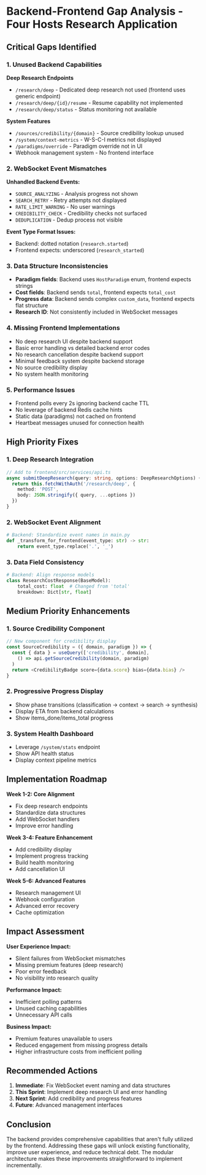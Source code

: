 # Backend-Frontend Gap Analysis - Four Hosts Research Application

## Critical Gaps Identified

### 1. Unused Backend Capabilities
**Deep Research Endpoints**
- `/research/deep` - Dedicated deep research not used (frontend uses generic endpoint)
- `/research/deep/{id}/resume` - Resume capability not implemented
- `/research/deep/status` - Status monitoring not available

**System Features**
- `/sources/credibility/{domain}` - Source credibility lookup unused
- `/system/context-metrics` - W-S-C-I metrics not displayed
- `/paradigms/override` - Paradigm override not in UI
- Webhook management system - No frontend interface

### 2. WebSocket Event Mismatches
**Unhandled Backend Events:**
- `SOURCE_ANALYZING` - Analysis progress not shown
- `SEARCH_RETRY` - Retry attempts not displayed
- `RATE_LIMIT_WARNING` - No user warnings
- `CREDIBILITY_CHECK` - Credibility checks not surfaced
- `DEDUPLICATION` - Dedup process not visible

**Event Type Format Issues:**
- Backend: dotted notation (`research.started`)
- Frontend expects: underscored (`research_started`)

### 3. Data Structure Inconsistencies
- **Paradigm fields**: Backend uses `HostParadigm` enum, frontend expects strings
- **Cost fields**: Backend sends `total`, frontend expects `total_cost`
- **Progress data**: Backend sends complex `custom_data`, frontend expects flat structure
- **Research ID**: Not consistently included in WebSocket messages

### 4. Missing Frontend Implementations
- No deep research UI despite backend support
- Basic error handling vs detailed backend error codes
- No research cancellation despite backend support
- Minimal feedback system despite backend storage
- No source credibility display
- No system health monitoring

### 5. Performance Issues
- Frontend polls every 2s ignoring backend cache TTL
- No leverage of backend Redis cache hints
- Static data (paradigms) not cached on frontend
- Heartbeat messages unused for connection health

## High Priority Fixes

### 1. Deep Research Integration
```typescript
// Add to frontend/src/services/api.ts
async submitDeepResearch(query: string, options: DeepResearchOptions) {
  return this.fetchWithAuth('/research/deep', {
    method: 'POST',
    body: JSON.stringify({ query, ...options })
  })
}
```

### 2. WebSocket Event Alignment
```python
# Backend: Standardize event names in main.py
def _transform_for_frontend(event_type: str) -> str:
    return event_type.replace('.', '_')
```

### 3. Data Field Consistency
```python
# Backend: Align response models
class ResearchCostResponse(BaseModel):
    total_cost: float  # Changed from 'total'
    breakdown: Dict[str, float]
```

## Medium Priority Enhancements

### 1. Source Credibility Component
```typescript
// New component for credibility display
const SourceCredibility = ({ domain, paradigm }) => {
  const { data } = useQuery(['credibility', domain], 
    () => api.getSourceCredibility(domain, paradigm)
  )
  return <CredibilityBadge score={data.score} bias={data.bias} />
}
```

### 2. Progressive Progress Display
- Show phase transitions (classification → context → search → synthesis)
- Display ETA from backend calculations
- Show items_done/items_total progress

### 3. System Health Dashboard
- Leverage `/system/stats` endpoint
- Show API health status
- Display context pipeline metrics

## Implementation Roadmap

**Week 1-2: Core Alignment**
- Fix deep research endpoints
- Standardize data structures
- Add WebSocket handlers
- Improve error handling

**Week 3-4: Feature Enhancement**
- Add credibility display
- Implement progress tracking
- Build health monitoring
- Add cancellation UI

**Week 5-6: Advanced Features**
- Research management UI
- Webhook configuration
- Advanced error recovery
- Cache optimization

## Impact Assessment

**User Experience Impact:**
- Silent failures from WebSocket mismatches
- Missing premium features (deep research)
- Poor error feedback
- No visibility into research quality

**Performance Impact:**
- Inefficient polling patterns
- Unused caching capabilities
- Unnecessary API calls

**Business Impact:**
- Premium features unavailable to users
- Reduced engagement from missing progress details
- Higher infrastructure costs from inefficient polling

## Recommended Actions

1. **Immediate**: Fix WebSocket event naming and data structures
2. **This Sprint**: Implement deep research UI and error handling
3. **Next Sprint**: Add credibility and progress features
4. **Future**: Advanced management interfaces

## Conclusion

The backend provides comprehensive capabilities that aren't fully utilized by the frontend. Addressing these gaps will unlock existing functionality, improve user experience, and reduce technical debt. The modular architecture makes these improvements straightforward to implement incrementally.